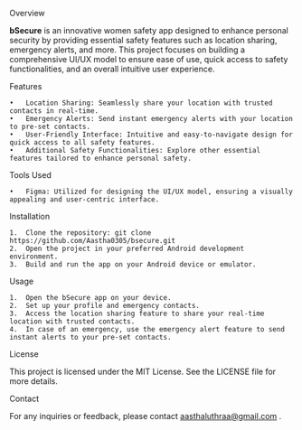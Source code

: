 Overview

<b>bSecure</b> is an innovative women safety app designed to enhance personal security by providing essential safety features such as location sharing, emergency alerts, and more. This project focuses on building a comprehensive UI/UX model to ensure ease of use, quick access to safety functionalities, and an overall intuitive user experience.

Features

	•	Location Sharing: Seamlessly share your location with trusted contacts in real-time.
	•	Emergency Alerts: Send instant emergency alerts with your location to pre-set contacts.
	•	User-Friendly Interface: Intuitive and easy-to-navigate design for quick access to all safety features.
	•	Additional Safety Functionalities: Explore other essential features tailored to enhance personal safety.

Tools Used

	•	Figma: Utilized for designing the UI/UX model, ensuring a visually appealing and user-centric interface.


Installation

	1.	Clone the repository: git clone https://github.com/Aastha0305/bsecure.git
 	2.	Open the project in your preferred Android development environment.
	3.	Build and run the app on your Android device or emulator.

Usage

	1.	Open the bSecure app on your device.
	2.	Set up your profile and emergency contacts.
	3.	Access the location sharing feature to share your real-time location with trusted contacts.
	4.	In case of an emergency, use the emergency alert feature to send instant alerts to your pre-set contacts.
License

This project is licensed under the MIT License. See the LICENSE file for more details.

Contact

For any inquiries or feedback, please contact aasthaluthraa@gmail.com .
